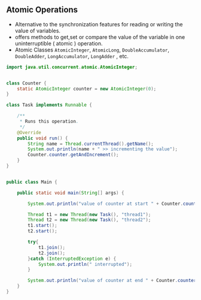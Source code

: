 ## Atomic Operations

- Alternative to the synchronization features for reading or writing the value of variables.
- offers methods to get,set or compare the value of the variable in one uninterruptible ( atomic ) operation.
- Atomic Classes `AtomicInteger`, `AtomicLong`, `DoubleAccumulator`, `DoubleAdder`, `LongAccumulator`, `LongAdder` , etc.


```java
import java.util.concurrent.atomic.AtomicInteger;


class Counter {
    static AtomicInteger counter = new AtomicInteger(0);
}

class Task implements Runnable {

    /**
     * Runs this operation.
     */
    @Override
    public void run() {
        String name = Thread.currentThread().getName();
        System.out.println(name + " >> incrementing the value");
        Counter.counter.getAndIncrement();
    }
}


public class Main {

    public static void main(String[] args) {

        System.out.println("value of counter at start " + Counter.counter);

        Thread t1 = new Thread(new Task(), "thread1");
        Thread t2 = new Thread(new Task(), "thread2");
        t1.start();
        t2.start();

        try{
            t1.join();
            t2.join();
        }catch (InterruptedException e) {
            System.out.println(" interrupted");
        }

        System.out.println("value of counter at end " + Counter.counter);
    }
}
```